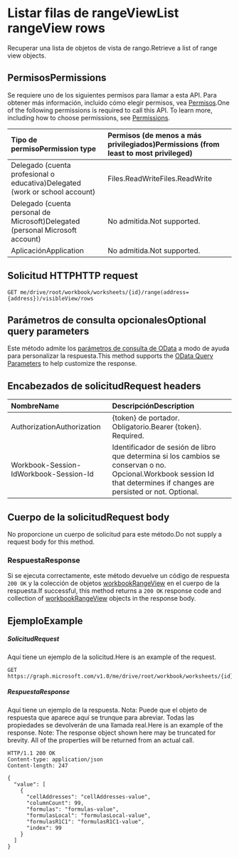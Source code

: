# <a name="list-rangeview-rows"></a><span data-ttu-id="c4c45-101">Listar filas de rangeView</span><span class="sxs-lookup"><span data-stu-id="c4c45-101">List rangeView rows</span></span>

<span data-ttu-id="c4c45-102">Recuperar una lista de objetos de vista de rango.</span><span class="sxs-lookup"><span data-stu-id="c4c45-102">Retrieve a list of range view objects.</span></span>

## <a name="permissions"></a><span data-ttu-id="c4c45-103">Permisos</span><span class="sxs-lookup"><span data-stu-id="c4c45-103">Permissions</span></span>
<span data-ttu-id="c4c45-p101">Se requiere uno de los siguientes permisos para llamar a esta API. Para obtener más información, incluido cómo elegir permisos, vea [Permisos](../../../concepts/permissions_reference.md).</span><span class="sxs-lookup"><span data-stu-id="c4c45-p101">One of the following permissions is required to call this API. To learn more, including how to choose permissions, see [Permissions](../../../concepts/permissions_reference.md).</span></span>

|<span data-ttu-id="c4c45-106">Tipo de permiso</span><span class="sxs-lookup"><span data-stu-id="c4c45-106">Permission type</span></span>      | <span data-ttu-id="c4c45-107">Permisos (de menos a más privilegiados)</span><span class="sxs-lookup"><span data-stu-id="c4c45-107">Permissions (from least to most privileged)</span></span>              |
|:--------------------|:---------------------------------------------------------|
|<span data-ttu-id="c4c45-108">Delegado (cuenta profesional o educativa)</span><span class="sxs-lookup"><span data-stu-id="c4c45-108">Delegated (work or school account)</span></span> | <span data-ttu-id="c4c45-109">Files.ReadWrite</span><span class="sxs-lookup"><span data-stu-id="c4c45-109">Files.ReadWrite</span></span>    |
|<span data-ttu-id="c4c45-110">Delegado (cuenta personal de Microsoft)</span><span class="sxs-lookup"><span data-stu-id="c4c45-110">Delegated (personal Microsoft account)</span></span> | <span data-ttu-id="c4c45-111">No admitida.</span><span class="sxs-lookup"><span data-stu-id="c4c45-111">Not supported.</span></span>    |
|<span data-ttu-id="c4c45-112">Aplicación</span><span class="sxs-lookup"><span data-stu-id="c4c45-112">Application</span></span> | <span data-ttu-id="c4c45-113">No admitida.</span><span class="sxs-lookup"><span data-stu-id="c4c45-113">Not supported.</span></span> |

## <a name="http-request"></a><span data-ttu-id="c4c45-114">Solicitud HTTP</span><span class="sxs-lookup"><span data-stu-id="c4c45-114">HTTP request</span></span>
<!-- { "blockType": "ignored" } -->
```http
GET me/drive/root/workbook/worksheets/{id}/range(address={address})/visibleView/rows

```
## <a name="optional-query-parameters"></a><span data-ttu-id="c4c45-115">Parámetros de consulta opcionales</span><span class="sxs-lookup"><span data-stu-id="c4c45-115">Optional query parameters</span></span>
<span data-ttu-id="c4c45-116">Este método admite los [parámetros de consulta de OData](http://developer.microsoft.com/en-us/graph/docs/overview/query_parameters) a modo de ayuda para personalizar la respuesta.</span><span class="sxs-lookup"><span data-stu-id="c4c45-116">This method supports the [OData Query Parameters](http://developer.microsoft.com/en-us/graph/docs/overview/query_parameters) to help customize the response.</span></span>

## <a name="request-headers"></a><span data-ttu-id="c4c45-117">Encabezados de solicitud</span><span class="sxs-lookup"><span data-stu-id="c4c45-117">Request headers</span></span>
| <span data-ttu-id="c4c45-118">Nombre</span><span class="sxs-lookup"><span data-stu-id="c4c45-118">Name</span></span>      |<span data-ttu-id="c4c45-119">Descripción</span><span class="sxs-lookup"><span data-stu-id="c4c45-119">Description</span></span>|
|:----------|:----------|
| <span data-ttu-id="c4c45-120">Authorization</span><span class="sxs-lookup"><span data-stu-id="c4c45-120">Authorization</span></span>  | <span data-ttu-id="c4c45-p102">{token} de portador. Obligatorio.</span><span class="sxs-lookup"><span data-stu-id="c4c45-p102">Bearer {token}. Required.</span></span> |
| <span data-ttu-id="c4c45-123">Workbook-Session-Id</span><span class="sxs-lookup"><span data-stu-id="c4c45-123">Workbook-Session-Id</span></span>  | <span data-ttu-id="c4c45-p103">Identificador de sesión de libro que determina si los cambios se conservan o no. Opcional.</span><span class="sxs-lookup"><span data-stu-id="c4c45-p103">Workbook session Id that determines if changes are persisted or not. Optional.</span></span>|

## <a name="request-body"></a><span data-ttu-id="c4c45-126">Cuerpo de la solicitud</span><span class="sxs-lookup"><span data-stu-id="c4c45-126">Request body</span></span>
<span data-ttu-id="c4c45-127">No proporcione un cuerpo de solicitud para este método.</span><span class="sxs-lookup"><span data-stu-id="c4c45-127">Do not supply a request body for this method.</span></span>
### <a name="response"></a><span data-ttu-id="c4c45-128">Respuesta</span><span class="sxs-lookup"><span data-stu-id="c4c45-128">Response</span></span>
<span data-ttu-id="c4c45-129">Si se ejecuta correctamente, este método devuelve un código de respuesta `200 OK` y la colección de objetos [workbookRangeView](../resources/workbookrangeview.md) en el cuerpo de la respuesta.</span><span class="sxs-lookup"><span data-stu-id="c4c45-129">If successful, this method returns a `200 OK` response code and collection of [workbookRangeView](../resources/workbookrangeview.md) objects in the response body.</span></span>
## <a name="example"></a><span data-ttu-id="c4c45-130">Ejemplo</span><span class="sxs-lookup"><span data-stu-id="c4c45-130">Example</span></span>
##### <a name="request"></a><span data-ttu-id="c4c45-131">Solicitud</span><span class="sxs-lookup"><span data-stu-id="c4c45-131">Request</span></span>
<span data-ttu-id="c4c45-132">Aquí tiene un ejemplo de la solicitud.</span><span class="sxs-lookup"><span data-stu-id="c4c45-132">Here is an example of the request.</span></span>
<!-- {
  "blockType": "request",
  "name": "get_rows"
}-->
```http
GET https://graph.microsoft.com/v1.0/me/drive/root/workbook/worksheets/{id}/range(address='A1:Z10')/visibleView/rows
```
##### <a name="response"></a><span data-ttu-id="c4c45-133">Respuesta</span><span class="sxs-lookup"><span data-stu-id="c4c45-133">Response</span></span>
<span data-ttu-id="c4c45-p104">Aquí tiene un ejemplo de la respuesta. Nota: Puede que el objeto de respuesta que aparece aquí se trunque para abreviar. Todas las propiedades se devolverán de una llamada real.</span><span class="sxs-lookup"><span data-stu-id="c4c45-p104">Here is an example of the response. Note: The response object shown here may be truncated for brevity. All of the properties will be returned from an actual call.</span></span>
<!-- {
  "blockType": "response",
  "truncated": true,
  "@odata.type": "microsoft.graph.workbookRangeView",
  "isCollection": true
} -->
```http
HTTP/1.1 200 OK
Content-type: application/json
Content-length: 247

{
  "value": [
    {
      "cellAddresses": "cellAddresses-value",
      "columnCount": 99,
      "formulas": "formulas-value",
      "formulasLocal": "formulasLocal-value",
      "formulasR1C1": "formulasR1C1-value",
      "index": 99
    }
  ]
}
```
